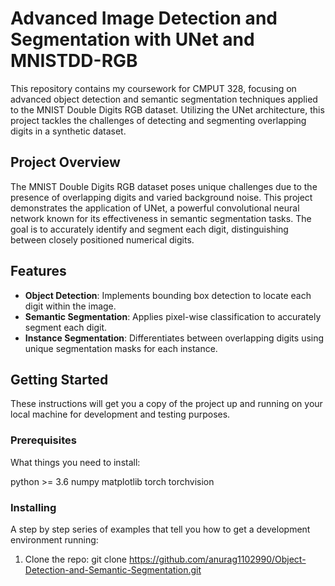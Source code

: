 # Advanced Image Detection and Segmentation with UNet and MNISTDD-RGB

This repository contains my coursework for CMPUT 328, focusing on advanced object detection and semantic segmentation techniques applied to the MNIST Double Digits RGB dataset. Utilizing the UNet architecture, this project tackles the challenges of detecting and segmenting overlapping digits in a synthetic dataset.

## Project Overview

The MNIST Double Digits RGB dataset poses unique challenges due to the presence of overlapping digits and varied background noise. This project demonstrates the application of UNet, a powerful convolutional neural network known for its effectiveness in semantic segmentation tasks. The goal is to accurately identify and segment each digit, distinguishing between closely positioned numerical digits.

## Features

- **Object Detection**: Implements bounding box detection to locate each digit within the image.
- **Semantic Segmentation**: Applies pixel-wise classification to accurately segment each digit.
- **Instance Segmentation**: Differentiates between overlapping digits using unique segmentation masks for each instance.

## Getting Started

These instructions will get you a copy of the project up and running on your local machine for development and testing purposes.

### Prerequisites

What things you need to install:

python >= 3.6
numpy
matplotlib
torch
torchvision

### Installing
A step by step series of examples that tell you how to get a development environment running:
1. Clone the repo:
      git clone https://github.com/anurag1102990/Object-Detection-and-Semantic-Segmentation.git
   


